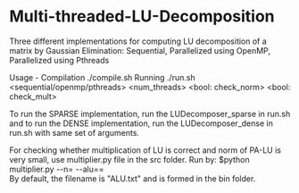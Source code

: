 # Multi-threaded-LU-Decomposition
Three different implementations for computing LU decomposition of a matrix by Gaussian Elimination: Sequential, Parallelized using OpenMP, Parallelized using Pthreads

Usage -
  Compilation
    ./compile.sh
  Running
    ./run.sh <size of matrix> <sequential/openmp/pthreads> <num_threads> <bool: check_norm> <bool: check_mult>

To run the SPARSE implementation, run the LUDecomposer_sparse in run.sh and to run the DENSE implementation, run the LUDecomposer_dense in run.sh with same set of arguments.

For checking whether multiplication of LU is correct and norm of PA-LU is very small, use multiplier.py file in the src folder.
Run by: $python multiplier.py --n=<size of matrix> --alu==<filename>  
By default, the filename is "ALU.txt" and is formed in the bin folder.